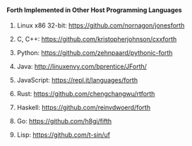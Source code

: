 #### Forth Implemented in Other Host Programming Languages

1. Linux x86 32-bit: https://github.com/nornagon/jonesforth

2. C, C++: https://github.com/kristopherjohnson/cxxforth

3. Python: https://github.com/zehnpaard/pythonic-forth

4. Java: http://linuxenvy.com/bprentice/JForth/

5. JavaScript: https://repl.it/languages/forth

6. Rust: https://github.com/chengchangwu/rtforth 

7. Haskell: https://github.com/reinvdwoerd/forth

8. Go: https://github.com/h8gi/fifth 

9. Lisp: https://github.com/t-sin/uf
